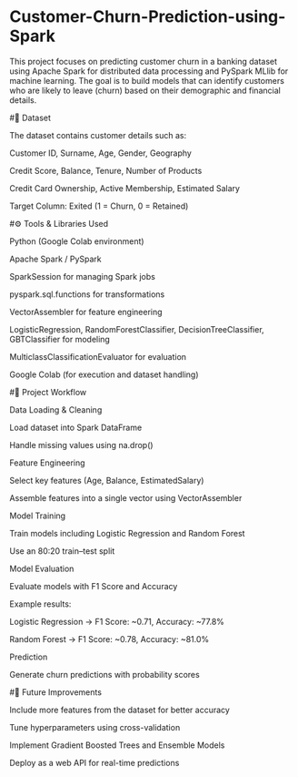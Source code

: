 # Customer-Churn-Prediction-using-Spark


This project focuses on predicting customer churn in a banking dataset using Apache Spark for distributed data processing and PySpark MLlib for machine learning. The goal is to build models that can identify customers who are likely to leave (churn) based on their demographic and financial details.

#📂 Dataset

The dataset contains customer details such as:

Customer ID, Surname, Age, Gender, Geography

Credit Score, Balance, Tenure, Number of Products

Credit Card Ownership, Active Membership, Estimated Salary

Target Column: Exited (1 = Churn, 0 = Retained)

#⚙️ Tools & Libraries Used

Python (Google Colab environment)

Apache Spark / PySpark

SparkSession for managing Spark jobs

pyspark.sql.functions for transformations

VectorAssembler for feature engineering

LogisticRegression, RandomForestClassifier, DecisionTreeClassifier, GBTClassifier for modeling

MulticlassClassificationEvaluator for evaluation

Google Colab (for execution and dataset handling)

#🔄 Project Workflow

Data Loading & Cleaning

Load dataset into Spark DataFrame

Handle missing values using na.drop()

Feature Engineering

Select key features (Age, Balance, EstimatedSalary)

Assemble features into a single vector using VectorAssembler

Model Training

Train models including Logistic Regression and Random Forest

Use an 80:20 train–test split

Model Evaluation

Evaluate models with F1 Score and Accuracy

Example results:

Logistic Regression → F1 Score: ~0.71, Accuracy: ~77.8%

Random Forest → F1 Score: ~0.78, Accuracy: ~81.0%

Prediction

Generate churn predictions with probability scores

#📖 Future Improvements

Include more features from the dataset for better accuracy

Tune hyperparameters using cross-validation

Implement Gradient Boosted Trees and Ensemble Models

Deploy as a web API for real-time predictions
